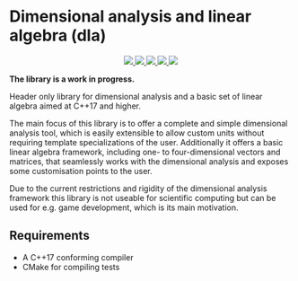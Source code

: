 # Dimensional analysis and linear algebra (dla)

<p align="center">
  <a href="https://isocpp.org/">
      <img src="https://img.shields.io/badge/language-C%2B%2B17-blue.svg">
  </a>
  <a href="https://ci.appveyor.com/project/Malacath-92/dla/branch/master">
      <img src="https://ci.appveyor.com/api/projects/status/jh4oxlm6i85ltqbm/branch/master?svg=true">
  </a>
  <a href="https://travis-ci.org/Malacath-92/dla">
      <img src="https://travis-ci.org/Malacath-92/dla.svg?branch=master">
  </a>
  <a href="https://github.com/Malacath-92/dla/actions">
      <img src="https://github.com/Malacath-92/dla/workflows/Github%20Actions%20CI/badge.svg">
  </a>
  <a href="https://opensource.org/licenses/MIT" >
      <img src="https://img.shields.io/apm/l/vim-mode.svg">
  </a>
</p>

**The library is a work in progress.**

Header only library for dimensional analysis and a basic set of linear algebra aimed at C++17 and higher.

The main focus of this library is to offer a complete and simple dimensional analysis tool, which is easily extensible to allow custom units without requiring template specializations of the user. Additionally it offers a basic linear algebra framework, including one- to four-dimensional vectors and matrices, that seamlessly works with the dimensional analysis and exposes some customisation points to the user.

Due to the current restrictions and rigidity of the dimensional analysis framework this library is not useable for scientific computing but can be used for e.g. game development, which is its main motivation.

## Requirements

* A C++17 conforming compiler
* CMake for compiling tests 
